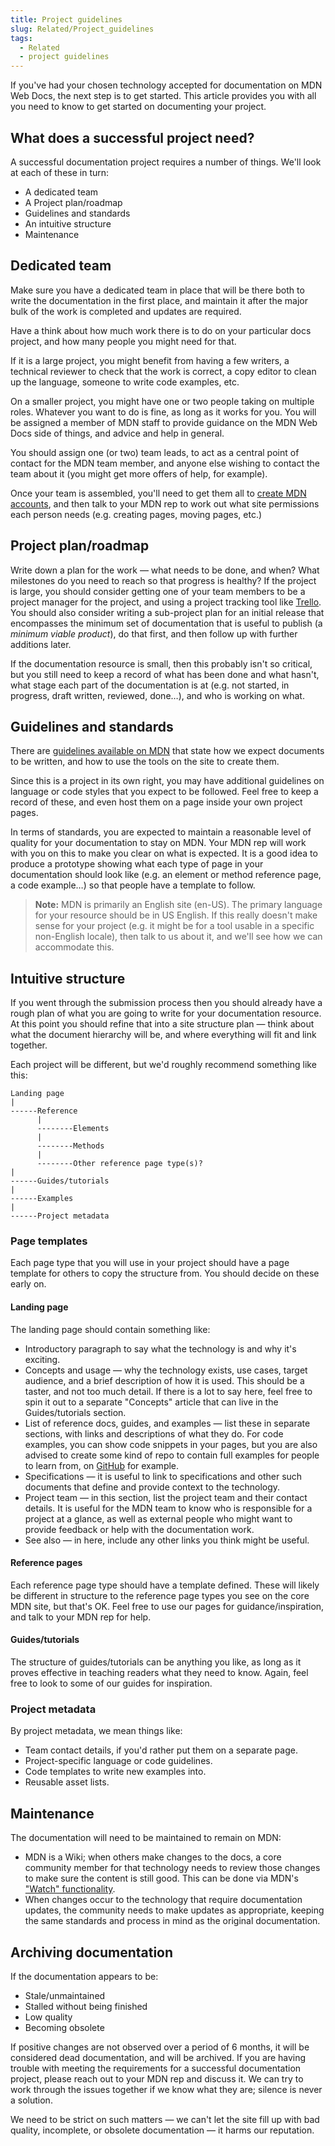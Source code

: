 ```yaml
---
title: Project guidelines
slug: Related/Project_guidelines
tags:
  - Related
  - project guidelines
---
```

If you've had your chosen technology accepted for documentation on MDN Web Docs, the next step is to get started. This article provides you with all you need to know to get started on documenting your project.

## What does a successful project need?

A successful documentation project requires a number of things. We'll look at each of these in turn:

- A dedicated team
- A Project plan/roadmap
- Guidelines and standards
- An intuitive structure
- Maintenance

## Dedicated team

Make sure you have a dedicated team in place that will be there both to write the documentation in the first place, and maintain it after the major bulk of the work is completed and updates are required.

Have a think about how much work there is to do on your particular docs project, and how many people you might need for that.

If it is a large project, you might benefit from having a few writers, a technical reviewer to check that the work is correct, a copy editor to clean up the language, someone to write code examples, etc.

On a smaller project, you might have one or two people taking on multiple roles. Whatever you want to do is fine, as long as it works for you. You will be assigned a member of MDN staff to provide guidance on the MDN Web Docs side of things, and advice and help in general.

You should assign one (or two) team leads, to act as a central point of contact for the MDN team member, and anyone else wishing to contact the team about it (you might get more offers of help, for example).

Once your team is assembled, you'll need to get them all to [create MDN accounts](/en-US/docs/MDN/Contribute/Howto/Create_an_MDN_account), and then talk to your MDN rep to work out what site permissions each person needs (e.g. creating pages, moving pages, etc.)

## Project plan/roadmap

Write down a plan for the work — what needs to be done, and when? What milestones do you need to reach so that progress is healthy? If the project is large, you should consider getting one of your team members to be a project manager for the project, and using a project tracking tool like [Trello](https://trello.com/). You should also consider writing a sub-project plan for an initial release that encompasses the minimum set of documentation that is useful to publish (a _minimum viable product_), do that first, and then follow up with further additions later.

If the documentation resource is small, then this probably isn't so critical, but you still need to keep a record of what has been done and what hasn't, what stage each part of the documentation is at (e.g. not started, in progress, draft written, reviewed, done…), and who is working on what.

## Guidelines and standards

There are [guidelines available on MDN](/en-US/docs/MDN/Guidelines) that state how we expect documents to be written, and how to use the tools on the site to create them.

Since this is a project in its own right, you may have additional guidelines on language or code styles that you expect to be followed. Feel free to keep a record of these, and even host them on a page inside your own project pages.

In terms of standards, you are expected to maintain a reasonable level of quality for your documentation to stay on MDN. Your MDN rep will work with you on this to make you clear on what is expected. It is a good idea to produce a prototype showing what each type of page in your documentation should look like (e.g. an element or method reference page, a code example…) so that people have a template to follow.

> **Note:** MDN is primarily an English site (en-US). The primary language for your resource should be in US English. If this really doesn't make sense for your project (e.g. it might be for a tool usable in a specific non-English locale), then talk to us about it, and we'll see how we can accommodate this.

## Intuitive structure

If you went through the submission process then you should already have a rough plan of what you are going to write for your documentation resource. At this point you should refine that into a site structure plan — think about what the document hierarchy will be, and where everything will fit and link together.

Each project will be different, but we'd roughly recommend something like this:

```
Landing page
|
------Reference
      |
      --------Elements
      |
      --------Methods
      |
      --------Other reference page type(s)?
|
------Guides/tutorials
|
------Examples
|
------Project metadata
```

### Page templates

Each page type that you will use in your project should have a page template for others to copy the structure from. You should decide on these early on.

#### Landing page

The landing page should contain something like:

- Introductory paragraph to say what the technology is and why it's exciting.
- Concepts and usage — why the technology exists, use cases, target audience, and a brief description of how it is used. This should be a taster, and not too much detail. If there is a lot to say here, feel free to spin it out to a separate "Concepts" article that can live in the Guides/tutorials section.
- List of reference docs, guides, and examples — list these in separate sections, with links and descriptions of what they do. For code examples, you can show code snippets in your pages, but you are also advised to create some kind of repo to contain full examples for people to learn from, on [GitHub](https://github.com/) for example.
- Specifications — it is useful to link to specifications and other such documents that define and provide context to the technology.
- Project team — in this section, list the project team and their contact details. It is useful for the MDN team to know who is responsible for a project at a glance, as well as external people who might want to provide feedback or help with the documentation work.
- See also — in here, include any other links you think might be useful.

#### Reference pages

Each reference page type should have a template defined. These will likely be different in structure to the reference page types you see on the core MDN site, but that's OK. Feel free to use our pages for guidance/inspiration, and talk to your MDN rep for help.

#### Guides/tutorials

The structure of guides/tutorials can be anything you like, as long as it proves effective in teaching readers what they need to know. Again, feel free to look to some of our guides for inspiration.

### Project metadata

By project metadata, we mean things like:

- Team contact details, if you'd rather put them on a separate page.
- Project-specific language or code guidelines.
- Code templates to write new examples into.
- Reusable asset lists.

## Maintenance

The documentation will need to be maintained to remain on MDN:

- MDN is a Wiki; when others make changes to the docs, a core community member for that technology needs to review those changes to make sure the content is still good. This can be done via MDN's ["Watch" functionality](/en-US/docs/MDN/Contribute/Tools/Page_watching).
- When changes occur to the technology that require documentation updates, the community needs to make updates as appropriate, keeping the same standards and process in mind as the original documentation.

## Archiving documentation

If the documentation appears to be:

- Stale/unmaintained
- Stalled without being finished
- Low quality
- Becoming obsolete

If positive changes are not observed over a period of 6 months, it will be considered dead documentation, and will be archived. If you are having trouble with meeting the requirements for a successful documentation project, please reach out to your MDN rep and discuss it. We can try to work through the issues together if we know what they are; silence is never a solution.

We need to be strict on such matters — we can't let the site fill up with bad quality, incomplete, or obsolete documentation — it harms our reputation.

